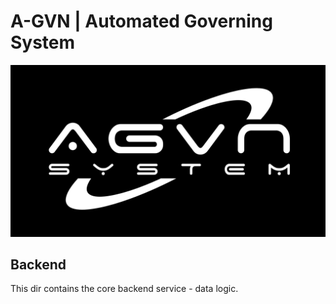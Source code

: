# A-GVN | Automated Governing System

![](assets/img/AGVN_white.svg)

## Backend

This dir contains the core backend service - data logic.
